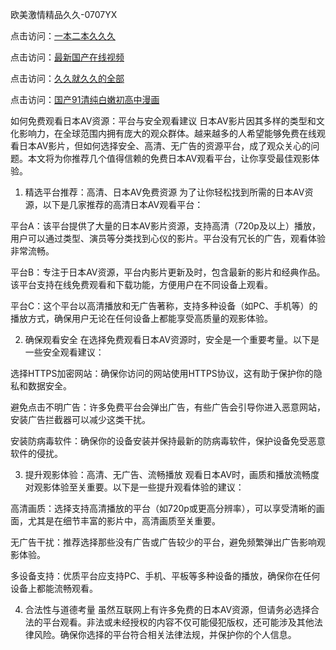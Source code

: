 欧美激情精品久久-0707YX

点击访问：<a href="https://bsdf-5f5.pages.dev/">一本二本久久久</a>

点击访问：<a href="https://cfad.pages.dev/">最新国产在线视频</a>

点击访问：<a href="https://gfd-5xg.pages.dev/">久久就久久的全部</a>

点击访问：<a href="https://fdhf-454.pages.dev/">国产91清纯白嫩初高中漫画</a>

如何免费观看日本AV资源：平台与安全观看建议
日本AV影片因其多样的类型和文化影响力，在全球范围内拥有庞大的观众群体。越来越多的人希望能够免费在线观看日本AV影片，但如何选择安全、高清、无广告的资源平台，成了观众关心的问题。本文将为你推荐几个值得信赖的免费日本AV观看平台，让你享受最佳观影体验。

1. 精选平台推荐：高清、日本AV免费资源
为了让你轻松找到所需的日本AV资源，以下是几家推荐的高清日本AV观看平台：

平台A：该平台提供了大量的日本AV影片资源，支持高清（720p及以上）播放，用户可以通过类型、演员等分类找到心仪的影片。平台没有冗长的广告，观看体验非常流畅。

平台B：专注于日本AV资源，平台内影片更新及时，包含最新的影片和经典作品。该平台支持在线免费观看和下载功能，方便用户在不同设备上观看。

平台C：这个平台以高清播放和无广告著称，支持多种设备（如PC、手机等）的播放方式，确保用户无论在任何设备上都能享受高质量的观影体验。

2. 确保观看安全
在选择免费观看日本AV资源时，安全是一个重要考量。以下是一些安全观看建议：

选择HTTPS加密网站：确保你访问的网站使用HTTPS协议，这有助于保护你的隐私和数据安全。

避免点击不明广告：许多免费平台会弹出广告，有些广告会引导你进入恶意网站，安装广告拦截器可以减少这类干扰。

安装防病毒软件：确保你的设备安装并保持最新的防病毒软件，保护设备免受恶意软件的侵扰。

3. 提升观影体验：高清、无广告、流畅播放
观看日本AV时，画质和播放流畅度对观影体验至关重要。以下是一些提升观看体验的建议：

高清画质：选择支持高清播放的平台（如720p或更高分辨率），可以享受清晰的画面，尤其是在细节丰富的影片中，高清画质至关重要。

无广告干扰：推荐选择那些没有广告或广告较少的平台，避免频繁弹出广告影响观影体验。

多设备支持：优质平台应支持PC、手机、平板等多种设备的播放，确保你在任何设备上都能流畅观看。

4. 合法性与道德考量
虽然互联网上有许多免费的日本AV资源，但请务必选择合法的平台观看。非法或未经授权的内容不仅可能侵犯版权，还可能涉及其他法律风险。确保你选择的平台符合相关法律法规，并保护你的个人信息。

<span style="display:none;">[Canonical link]( https://github.com/mm20250707/mm6 ）</span>
